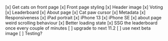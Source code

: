 [x] Get cats on front page
[x] Front page styling
[x] Header image
[x] Voting
[x] Leaderboard
[x] About page
[x] Cat paw cursor
[x] Metadata
[x] Responsiveness
  [x] iPad portrait
  [x] iPhone 13
  [x] iPhone SE
  [x] about page weird scrolling behaviour
[x] Better loading state
[x] SSG the leaderboard once every couple of minutes
[ ] upgrade to next 11.2
[ ] use next beta image
[ ] Testing?